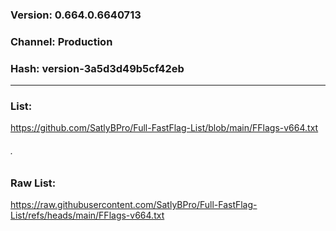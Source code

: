 ### Version: 0.664.0.6640713
### Channel: Production
### Hash: version-3a5d3d49b5cf42eb

---

### List:
https://github.com/SatlyBPro/Full-FastFlag-List/blob/main/FFlags-v664.txt

###### .

### Raw List:
https://raw.githubusercontent.com/SatlyBPro/Full-FastFlag-List/refs/heads/main/FFlags-v664.txt
